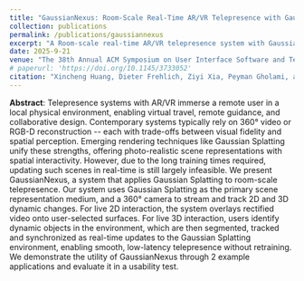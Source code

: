 ```yaml
---
title: "GaussianNexus: Room-Scale Real-Time AR/VR Telepresence with Gaussian Splatting (Conditionally Accepted)"
collection: publications
permalink: /publications/gaussiannexus
excerpt: "A Room-scale real-time AR/VR telepresence system with Gaussian Splatting. Our system provides 2D live updates with rectified video stream captured by the 360° camera. It then offers 3D live updates by tracking the movements of individual physical objects pre-selected by the users."
date: 2025-9-21
venue: "The 38th Annual ACM Symposium on User Interface Software and Technology (UIST ’25)"
# paperurl: 'https://doi.org/10.1145/3733052'
citation: "Xincheng Huang, Dieter Frehlich, Ziyi Xia, Peyman Gholami, and Robert Xiao. 2025. GaussianNexus: Room-Scale Real-Time AR/VR Telepresence with Gaussian Splatting. In <i>The 38th Annual ACM Symposium on User Interface Software and Technology (UIST ’25)</i>."
---
```

<b>Abstract</b>: Telepresence systems with AR/VR immerse a remote user in a local physical environment, enabling virtual travel, remote guidance, and collaborative design. Contemporary systems typically rely on 360° video or RGB-D reconstruction -- each with trade-offs between visual fidelity and spatial perception. Emerging rendering techniques like Gaussian Splatting unify these strengths, offering photo-realistic scene representations with spatial interactivity. However, due to the long training times required, updating such scenes in real-time is still largely infeasible. We present GaussianNexus, a system that applies Gaussian Splatting to room-scale telepresence. Our system uses Gaussian Splatting as the primary scene representation medium, and a 360° camera to stream and track 2D and 3D dynamic changes. For live 2D interaction, the system overlays rectified video onto user-selected surfaces. For live 3D interaction, users identify dynamic objects in the environment, which are then segmented, tracked and synchronized as real-time updates to the Gaussian Splatting environment, enabling smooth, low-latency telepresence without retraining. We demonstrate the utility of GaussianNexus through 2 example applications and evaluate it in a usability test.
<br/>

<!-- **Paper**: [DOWNLOAD PDF](/files/7-gaussiannexus.pdf){:target="_blank"} -->

<!-- <b>Demo</b>:
<iframe width="560" height="315" src="https://www.youtube.com/embed/egsjUOrqUgc?si=sjr9T6iusCLEjd11" title="YouTube video player" frameborder="0" allow="accelerometer; autoplay; clipboard-write; encrypted-media; gyroscope; picture-in-picture; web-share" referrerpolicy="strict-origin-when-cross-origin" allowfullscreen></iframe>
<br/> -->